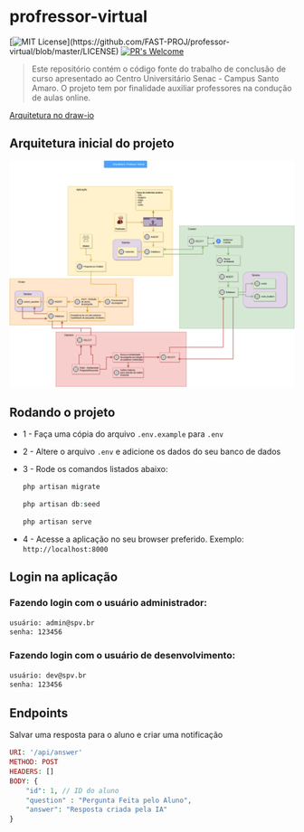 # profressor-virtual
[![MIT License](https://img.shields.io/apm/l/atomic-design-ui.svg?)](https://github.com/FAST-PROJ/professor-virtual/blob/master/LICENSE)
[![PR's Welcome](https://img.shields.io/badge/PRs-welcome-brightgreen.svg?style=flat)](http://makeapullrequest.com)

>Este repositório contém o código fonte do trabalho de conclusão de curso apresentado ao Centro Universitário Senac - Campus Santo Amaro.
O projeto tem por finalidade auxiliar professores na condução de aulas online.

[Arquitetura no draw-io](https://viewer.diagrams.net/?highlight=0000ff&edit=_blank&layers=1&nav=1&title=Arquitetura-Professor-Virtual.drawio#R7V1Zk%2BI4Ev41ROw%2BQPg%2BHikoZjuieqK2j9mZpwphC%2FC2sWjbVFXPrx%2FJlo1tyWAMPihMR3djWT5QpjK%2FTGWmRvJs%2B%2F6bD3abz8iG7kgS7PeRPB9JkqzKJv6PtPyKWyRRVOOWte%2FYcZt4aPjq%2FA1po0Bb944Ng1zHECE3dHb5Rgt5HrTCXBvwffSW77ZCbv6pO7CGTMNXC7hs6%2F8cO9zQVlEzDyf%2BA531hj7akPT4xBJYP9Y%2B2nv0eSNJXkWf%2BPQWJPeiPzTYABu9ZZrkx5E88xEK42%2Fb9xl0yeAmwxZftyg5m763D72w0gVKfMUrcPf0t8988OZCn75f%2BCsZk5XjujPkIj86lG0VGrYykh%2BC0Ec%2FYOaMIS1lTSNnkh8n4IMV8kJKaJFcBlxn7eEDF65C0ncHLMdbk7Okt%2FlI%2FuAvr9APHUyYKe0eot2h9zdyMB8rye3pywqHHk%2FR3ecKadqEW5fcH39lh4mOHHkcfM800WH7DaItDP1fuAs9qwmUhAmPK%2FT47cAwmk7bNhleSS8ElEnX6b0PhMJfKK34dAun67%2B94PXp0%2FfPzz%2F8%2FezT97E0FgVDZ8g53bl4%2FEYzeTTVo39lNJI0l4z5EhNZW4fReMQttvNabMJvkms9zhWY0yXL4nGFrS019Ra4gmEBDqOUcsVYzXOFyGEKkcMUqnQFpjBEgyW%2F%2F3PvhDDc%2B2AkT%2FG5Zx%2BtYBBgskjCH44f7oF7iqjKfCouVIaoHvJglp5kCNc%2BsB08VoU%2B1chMyaImjJHnKyJErz2JRS1PrrHImcWSyiGY0uAkNhiCQBurJ3qI%2FHCD1sgD7uOh9SHSOdCmfH7o84Si2UDG6%2F8wDH9RKoB9iPKjCd%2Bd8M%2FM97%2FIrSYqPZq%2F0ztHB7%2BSAw%2F%2F4j%2BzB5mryOHhsugoua6G0IjOJLpYTqlPBub4VMXjiPa%2BlQIMWeNzhA9dEDqv%2BbvxqEsvfUYOfk7KSbJZUAfFCR0Cfw1DelWBR9LXqMQ2yW%2FIzfNUpieSOjPPU0G%2BLBXj5SNfSqvstM%2BTR8zxIzkCywC5%2BxBOfSsRA6Q1PcKj%2BuCCJXSfUeCEDiKywcJ0xDDkIOyfCh22jm1HvJ9IE%2BaKRD0sURiiLSNoigqIvMXbBkvLr7gbaXnD8PZw1QO9S%2FS215VDKbckakNnxRAPS4gNYglV7lIMHUTPX5kzp8TQQfL8lRM8fRBDsQA4PuQlXHKhbFIUfSKpBbRq5O8SC8lriCf%2BbxMTJdoHdhJqsZN4gp0YtpnpxkIQGmcbUTHbYhvRlNplG0HTOmWbHBiSKqIhMSeE6GVHGKculFGU6pLlUha5UJnoPZr9x5UJO1fPd3y0QFDNaImgh7fKoc0iftyAHfm6fV8Tl%2BBkbe2kiY32Sxd%2BiRx0R0ardHyPI8wschN5KPC6EM0o%2BntMjYFoomawGE0zrkIEtRTyk4GIfKHJEGo%2F9yhG%2BbIQfbJNsQHwyQtC4FkwyFgH8X3y3h%2FWRVTnaalLseRZBWayQbBJpz118YJl6sTJ0LXAOqpoKAv5iKOC5dENfP9kEXPiYefHX%2BYW2u6wrfICvbUTXYj5JqQPLBopfkzn6jYK9XgULZS0X8EVMmI8IWb04VguHB4%2FTN3TbE7ZmojKIlsnd8lydeLivxBj5OHFWDSTxye3QKtVABvCFqp%2BK0qpO4fJUUulGvRQu4UeyaseVV%2Fduz%2FOV2cXOaoZf5Wus%2BpMVJLpmPNVa83RSmJo9en3r49fvl1PR%2Bgq%2BXOWjlgjtHbhiwfDN%2BT%2FeCFT6MUC1qZ3uoHq3zLdcIJhznRKHFEYssRRGFIjCqPAi02qC03pUl3k%2FfJ6Vcc87VnVh1FjkbdhRaNWVzQd27gqD6IPiqagaORkGnWraNgVlDnACgQEcFA13amaEqh4f6qm47UXqcbiy7lez%2B4cbUf1x03YNFqnlmtNKJLnD70Zr%2FgZtE3cIx0iBrMGYrjUb9p7xKAVYqhkQeoBYkgihTK0%2Bvr49DgbTNMO8UIJ4r87vKB3apq2EavRO7SQLOtUQAu61DFaYMNCBzUjGUnsO52wisgxTBVerG6DSoYHCJjQ7GfgB7nVNE7Ydq5JsLFVK3wGeBgdEu5bKbJ7UGNtqbGytfz7U2M3syDXO3WkS9XVUcfGa%2FKqgzrKqSNJm%2Bj5uadyskfaN3x0mSHXsCbXscYoQ5T3pzHqrLncoyxJsw67lSXDsksfpcmw7EIz71jza%2BHgqe4zzMms1kKtJCBLN5dxDsCHTnstrvKqKieBSeIY02laUwPSxrwZr1jv4vsSclYwJ8yOvVsm65hnkiGn7t5DwZAJ2Uom5EWSRCpG2VdLhDQalCI345S4jTzIKtKnujPD7NiZkbzqieSY7syJ84l7DTwgFTMHFQ4gEPVDt5YMEJN1ZjxDf733QkAeiPA%2Fsw0IsZgc7JHO7JEyRHFv9kia3d%2BH5Nd6ua%2BtBvmY1WOFzbbSJ0soK1dISmmB1OXm6nEDtznNfzMkTF%2F1vHDvk%2BN7467HYkUlTeWkySrt6%2F3yijnZhXUfWTAIwBb%2FWAIFyrNgTy662wRP7FJoUfU%2BA%2BboCnMMPlCKOdSPjjlq%2BG4bVnqVQ8lEQe4Wt4j3VxTqhrhDvLR%2B1KVatk6g4YeHRFh8T0RJyHwKS7M9gUiVYg%2F%2F9fvT879xrzH%2B%2B%2Fge%2BvzKsqfhEQlItDFdgwZg1gCq%2BgKqhsDGWDBLZrdqs04%2BXzaFr47iNCzIV5xLQ1XU5hWnKFSvoCfq3cIqoYI76B4Vp553Juic6sytBzGJSTraEMTUI11Dp9Cga0Sh24qZl0S9dGxqUeu6miHeramVvuqgMY5qDK5t1b7GYCtoDiH0XeuLEk%2Fa3ekLkYc9GUN74cOf%2B8jKn3qWQ6zuyITfBygy5INo0F3w6oOgsvH%2B3z3wQscGsTMAZix5crvA2ToupmNQe%2FWkIK5SwWQekYDHdyY5qpyYddVEdBYFoVSJb09IOqUIjVlBJwnE8cSRdI0Fy4mc%2FaTmAG6xYCgSp4a5%2BKEjqMVC5KOhcSIfNU7oo3yNrYPKyNmx30LPgskUPzZa8q57v4VYOQaic7%2BF1G2AUt6vVZk%2FpIE%2F2gpz6lHJzGa2sirnguN80wfuiLFrh4vJdSKoTo%2FvrduwkjJJ1uKSbVcEXvQ0Dww0aMSKlUKovqAlsRIe8MSP1gi%2FxiieovzqFUsOUdmLLzDYoWBY3uudCS0OMVNUkHYMg%2B4TJuuVFV3XzlqR3ZZ3UHRxklAuLEbOTWHD6MNqH2dP3aHuY9eKp8SsuT%2FF8%2BG3Cu6dfZUwTRX76tKthi8UXcrNrARfVhX0Nrmj4%2BLT6asOoCRXf0BkUpdNHg7R9bTCUktAROat%2BDOm88M%2BsKJU5lG6gnae7V2IqBXglvJkvUDfeCyyi4MChkYbaDk2qL%2ByN0CttqBWmY%2Fw7qCWwkrH%2Fu9ffd5KR%2F%2B0qVZVm15e1DS6dOr74Femw46wX3CEH5W8yWpSP%2B2ipL%2Bhqsf64y%2FxG1zbTOC5bu9e1SuGOqmg6Vv3OMist2jwOHStBktMuftTg1U2A787UcKxGg573ndrNhzZODyDsOdw5XgOhuHCNkL4Zujj2Xdhch4ev8gMgS60UrtBiAyMLXQ3yL%2Fs9n5hXXCwInorPst8HfcnPiusBKF96Doe5qqIISkz5ni1jBvS6o78MMejZeIK1C4GQIJgF7%2FMynkn78FwOXgLlAmeJns8JwB5n5d9AP2AsDcZfeg%2FvkKCpXkyXuYZH7IuCLMZy6Cr6MNOypRxryDPZW2iiuUZ21JSTibLrzqHX%2FXmxHqVVHtKImcLiDmWJTefQU7yVSSeHoD1Yx2pZB5VoodNE27hsg59n%2FkmDHd4ZKZkLKSFZXuYgbAYXkUllycWfiKW3yCKASHtWBstVj6EY5eYg%2BMlCoIxaR9Hs3UhSnhIFs8%2BWsEgQP5kR8J%2FOYyG2dV24IGlqNS%2BBgqQ8yG8IsecUHlBO80F8CqVkvqZernfnF2UmR8F5W%2FjfYMc0gAs6IQoJhqvmG5F1U0ig75%2FeTqr%2FyfCNduzLvkjQh1zG1b3V5LLnueLs%2FpP97aDqqOQ8uE%2FF8CcleBA637WSHBICoO2muAgK8okCT9PN4JkplNZioPYYFC8yibMfN%2B5CNgMfTIDVr%2Bmc0VdXlTgXBSRT3TQOGocPx9uwW6yj39RwTQr4mBNEwzA4xlFluaqfkR5X4NDCjXnxaQWb8570668VVnz%2BBshLAgY5iiMJRRtFeq8sTQ1XQYaQ4o%2BJcCs8Q8MaM%2B8UAp%2BwNDajLLVPi8iullI8OTtkSSpKtfKloTG8Jhg1Kng8OE3ohEFWUrl85GtIURJnxgGZ6Y2V%2B7IkDgEi7Uu5nUPn7EoU%2BPmn3sUOTTcMfQOh4lexha9nc16jK8fnA4dVx8yhooQdCDq%2BGzvUjZpEqdcQJlsUpqTTeU%2B2zqy6cVFVuSSKZVRbPz6IKZaE1ODb5QORKe1Rc8JZu3f7q%2FVy6aXacW2aoQanQal5qmsNxmzfKPs0XFUqsqqvsGAvqYBPZaLFfolXm4p34Ju0q2WgNKholWeXGqBXNxqwe2mAktsKDLAfGq%2F%2FNzDIAaaA5zsaKk9njUDnIyWA7sDGjVr7uaBhn4KafQuKTeR2TeQlCt1u69jDohKVYHorSdtn1GTuUyQtcYfN7MRSuU6qjPdWGRCZNqvmto1TRNMNFgXo2asC04grNwP%2B0LQa21O0vrmz21HLhfqSMqawlKr7RQIQWfDlmgUksvO1MG2aMtVrQ%2F7eVAv2c1szNq7vb3V6r7IMnZrrX5Cx5ud6TUsyNQiuM3yGme4qi8vrxFdem7KpynmUz6xSWMUeO2sHE586COyZHvoTtTNZ2RD0uMf
)

## Arquitetura inicial do projeto
![Arquitetura](./docs/assets/Arquitetura-Professor-Virtual.png)


## Rodando o projeto
* 1 - Faça uma cópia do arquivo `.env.example` para `.env`
* 2 - Altere o arquivo `.env` e adicione os dados do seu banco de dados
* 3 - Rode os comandos listados abaixo:
    ```php
    php artisan migrate
    ```

    ```php
    php artisan db:seed
    ```

    ```php
    php artisan serve
    ```
* 4 - Acesse a aplicação no seu browser preferido. Exemplo: `http://localhost:8000`

## Login na aplicação

### Fazendo login com o usuário administrador:
```bash
usuário: admin@spv.br
senha: 123456
```

### Fazendo login com o usuário de desenvolvimento:
```bash
usuário: dev@spv.br
senha: 123456
```

## Endpoints

Salvar uma resposta para o aluno e criar uma notificação
```php
URI: '/api/answer'
METHOD: POST
HEADERS: []
BODY: {
    "id": 1, // ID do aluno
    "question" : "Pergunta Feita pelo Aluno",
    "answer": "Resposta criada pela IA"
}
```